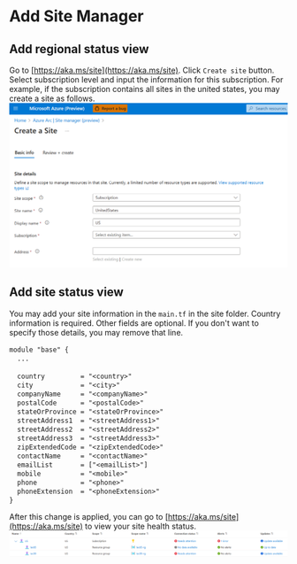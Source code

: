 # Add Site Manager
## Add regional status view
Go to [https://aka.ms/site](https://aka.ms/site). Click `Create site` button. Select subscription level and input the information for this subscription. For example, if the subscription contains all sites in the united states, you may create a site as follows.
![Subscription Site](./img/subscriptionSite.png)

## Add site status view
You may add your site information in the `main.tf` in the site folder. Country information is required. Other fields are optional. If you don't want to specify those details, you may remove that line.

```
module "base" {
  ...

  country         = "<country>"
  city            = "<city>"
  companyName     = "<companyName>"
  postalCode      = "<postalCode>"
  stateOrProvince = "<stateOrProvince>"
  streetAddress1  = "<streetAddress1>"
  streetAddress2  = "<streetAddress2>"
  streetAddress3  = "<streetAddress3>"
  zipExtendedCode = "<zipExtendedCode>"
  contactName     = "<contactName>"
  emailList       = ["<emailList>"]
  mobile          = "<mobile>"
  phone           = "<phone>"
  phoneExtension  = "<phoneExtension>"
}
```

After this change is applied, you can go to [https://aka.ms/site](https://aka.ms/site) to view your site health status.
![Site view](./img/siteView.png)
